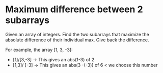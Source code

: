 # Maximum difference between 2 subarrays

Given an array of integers. Find the two subarrays that maximize the absolute difference of their individual max. Give back the difference.

For example, the array [1, 3, -3]:
 * [1]/[3,-3] -> This gives an abs(1-3) of 2
 * [1,3]/ [-3] -> This gives an abs(3 -(-3)) of 6 < we choose this number



